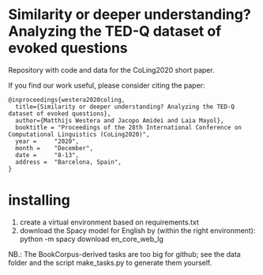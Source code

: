 # Similarity or deeper understanding? Analyzing the TED-Q dataset of evoked questions
Repository with code and data for the CoLing2020 short paper.

If you find our work useful, please consider citing the paper:
```
@inproceedings{westera2020coling,
  title={Similarity or deeper understanding? Analyzing the TED-Q dataset of evoked questions},
  author={Matthijs Westera and Jacopo Amidei and Laia Mayol},
  booktitle = "Proceedings of the 28th International Conference on Computational Linguistics (CoLing2020)",
  year = 	 "2020",
  month = 	 "December",
  date =     "8-13",
  address =  "Barcelona, Spain",
}
```

# installing
1. create a virtual environment based on requirements.txt
2. download the Spacy model for English by (within the right environment): python -m spacy download en_core_web_lg

NB.: The BookCorpus-derived tasks are too big for github; see the data folder and the script make_tasks.py to generate them yourself.
